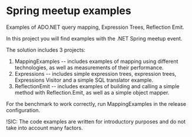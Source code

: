 # Spring meetup examples

Examples of ADO.NET query mapping, Expression Trees, Reflection Emit.

In this project you will find examples with the .NET Spring meetup event.

The solution includes 3 projects:
1. MappingExamples -- includes examples of mapping using different technologies, as well as measurements of their performance.
2. Expressions -- includes simple expression trees, expression trees, Expressions Visitor and a simple SQL translator example.
3. ReflectionEmit -- includes examples of building and calling a simple method with Reflection.Emit, as well as a simple object mapper.

For the benchmark to work correctly, run MappingExamples in the release configuration.

!SIC: The code examples are written for introductory purposes and do not take into account many factors.

